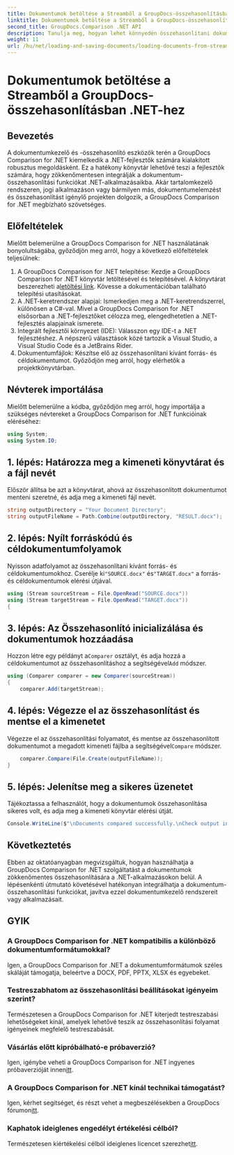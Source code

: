 ```yaml
---
title: Dokumentumok betöltése a Streamből a GroupDocs-összehasonlításban .NET-hez
linktitle: Dokumentumok betöltése a Streamből a GroupDocs-összehasonlításban .NET-hez
second_title: GroupDocs.Comparison .NET API
description: Tanulja meg, hogyan lehet könnyedén összehasonlítani dokumentumokat .NET-alkalmazásokban a GroupDocs Comparison, egy hatékony .NET-könyvtár segítségével.
weight: 11
url: /hu/net/loading-and-saving-documents/loading-documents-from-stream/
---
```


# Dokumentumok betöltése a Streamből a GroupDocs-összehasonlításban .NET-hez

## Bevezetés
A dokumentumkezelő és -összehasonlító eszközök terén a GroupDocs Comparison for .NET kiemelkedik a .NET-fejlesztők számára kialakított robusztus megoldásként. Ez a hatékony könyvtár lehetővé teszi a fejlesztők számára, hogy zökkenőmentesen integrálják a dokumentum-összehasonlítási funkciókat .NET-alkalmazásaikba. Akár tartalomkezelő rendszeren, jogi alkalmazáson vagy bármilyen más, dokumentumelemzést és összehasonlítást igénylő projekten dolgozik, a GroupDocs Comparison for .NET megbízható szövetséges.
## Előfeltételek
Mielőtt belemerülne a GroupDocs Comparison for .NET használatának bonyolultságába, győződjön meg arról, hogy a következő előfeltételek teljesülnek:
1.  A GroupDocs Comparison for .NET telepítése: Kezdje a GroupDocs Comparison for .NET könyvtár letöltésével és telepítésével. A könyvtárat beszerezheti a[letöltési link](https://releases.groupdocs.com/comparison/net/). Kövesse a dokumentációban található telepítési utasításokat.
2. A .NET-keretrendszer alapjai: Ismerkedjen meg a .NET-keretrendszerrel, különösen a C#-val. Mivel a GroupDocs Comparison for .NET elsősorban a .NET-fejlesztőket célozza meg, elengedhetetlen a .NET-fejlesztés alapjainak ismerete.
3. Integrált fejlesztői környezet (IDE): Válasszon egy IDE-t a .NET fejlesztéshez. A népszerű választások közé tartozik a Visual Studio, a Visual Studio Code és a JetBrains Rider.
4. Dokumentumfájlok: Készítse elő az összehasonlítani kívánt forrás- és céldokumentumot. Győződjön meg arról, hogy elérhetők a projektkönyvtárban.

## Névterek importálása
Mielőtt belemerülne a kódba, győződjön meg arról, hogy importálja a szükséges névtereket a GroupDocs Comparison for .NET funkcióinak eléréséhez:
```csharp
using System;
using System.IO;
```
## 1. lépés: Határozza meg a kimeneti könyvtárat és a fájl nevét
Először állítsa be azt a könyvtárat, ahová az összehasonlított dokumentumot menteni szeretné, és adja meg a kimeneti fájl nevét.
```csharp
string outputDirectory = "Your Document Directory";
string outputFileName = Path.Combine(outputDirectory, "RESULT.docx");
```
## 2. lépés: Nyílt forráskódú és céldokumentumfolyamok
 Nyisson adatfolyamot az összehasonlítani kívánt forrás- és céldokumentumokhoz. Cserélje ki`"SOURCE.docx"` és`"TARGET.docx"` a forrás- és céldokumentumok elérési útjával.
```csharp
using (Stream sourceStream = File.OpenRead("SOURCE.docx"))
using (Stream targetStream = File.OpenRead("TARGET.docx"))
{
```
## 3. lépés: Az Összehasonlító inicializálása és dokumentumok hozzáadása
 Hozzon létre egy példányt a`Comparer` osztályt, és adja hozzá a céldokumentumot az összehasonlításhoz a segítségével`Add` módszer.
```csharp
using (Comparer comparer = new Comparer(sourceStream))
{
    comparer.Add(targetStream);
```
## 4. lépés: Végezze el az összehasonlítást és mentse el a kimenetet
 Végezze el az összehasonlítási folyamatot, és mentse az összehasonlított dokumentumot a megadott kimeneti fájlba a segítségével`Compare` módszer.
```csharp
    comparer.Compare(File.Create(outputFileName));
}
```
## 5. lépés: Jelenítse meg a sikeres üzenetet
Tájékoztassa a felhasználót, hogy a dokumentumok összehasonlítása sikeres volt, és adja meg a kimeneti könyvtár elérési útját.
```csharp
Console.WriteLine($"\nDocuments compared successfully.\nCheck output in {outputDirectory}.");
```

## Következtetés
Ebben az oktatóanyagban megvizsgáltuk, hogyan használhatja a GroupDocs Comparison for .NET szolgáltatást a dokumentumok zökkenőmentes összehasonlítására a .NET-alkalmazásokon belül. A lépésenkénti útmutató követésével hatékonyan integrálhatja a dokumentum-összehasonlítási funkciókat, javítva ezzel dokumentumkezelő rendszereit vagy alkalmazásait.
## GYIK
### A GroupDocs Comparison for .NET kompatibilis a különböző dokumentumformátumokkal?
Igen, a GroupDocs Comparison for .NET a dokumentumformátumok széles skáláját támogatja, beleértve a DOCX, PDF, PPTX, XLSX és egyebeket.
### Testreszabhatom az összehasonlítási beállításokat igényeim szerint?
Természetesen a GroupDocs Comparison for .NET kiterjedt testreszabási lehetőségeket kínál, amelyek lehetővé teszik az összehasonlítási folyamat igényeinek megfelelő testreszabását.
### Vásárlás előtt kipróbálható-e próbaverzió?
 Igen, igénybe veheti a GroupDocs Comparison for .NET ingyenes próbaverzióját innen[itt](https://releases.groupdocs.com/).
### A GroupDocs Comparison for .NET kínál technikai támogatást?
Igen, kérhet segítséget, és részt vehet a megbeszélésekben a GroupDocs fórumon[itt](https://forum.groupdocs.com/c/comparison/12).
### Kaphatok ideiglenes engedélyt értékelési célból?
 Természetesen kiértékelési célból ideiglenes licencet szerezhet[itt](https://purchase.groupdocs.com/temporary-license/).